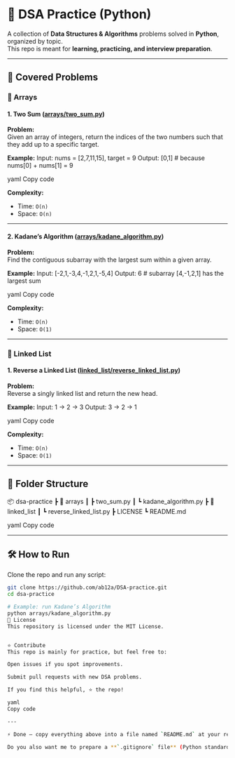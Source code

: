 # 📘 DSA Practice (Python)

A collection of **Data Structures & Algorithms** problems solved in **Python**, organized by topic.  
This repo is meant for **learning, practicing, and interview preparation**.

---

## 🚀 Covered Problems

### 🔹 Arrays
#### 1. Two Sum ([arrays/two_sum.py](arrays/two_sum.py))
**Problem:**  
Given an array of integers, return the indices of the two numbers such that they add up to a specific target.  

**Example:**
Input: nums = [2,7,11,15], target = 9
Output: [0,1] # because nums[0] + nums[1] = 9

yaml
Copy code

**Complexity:**  
- Time: `O(n)`  
- Space: `O(n)`  

---

#### 2. Kadane’s Algorithm ([arrays/kadane_algorithm.py](arrays/kadane_algorithm.py))
**Problem:**  
Find the contiguous subarray with the largest sum within a given array.  

**Example:**
Input: [-2,1,-3,4,-1,2,1,-5,4]
Output: 6 # subarray [4,-1,2,1] has the largest sum

yaml
Copy code

**Complexity:**  
- Time: `O(n)`  
- Space: `O(1)`  

---

### 🔹 Linked List
#### 1. Reverse a Linked List ([linked_list/reverse_linked_list.py](linked_list/reverse_linked_list.py))
**Problem:**  
Reverse a singly linked list and return the new head.  

**Example:**
Input: 1 -> 2 -> 3
Output: 3 -> 2 -> 1

yaml
Copy code

**Complexity:**  
- Time: `O(n)`  
- Space: `O(1)`  

---

## 📂 Folder Structure
📦 dsa-practice
┣ 📂 arrays
┃ ┣ two_sum.py
┃ ┗ kadane_algorithm.py
┣ 📂 linked_list
┃ ┗ reverse_linked_list.py
┣ LICENSE
┗ README.md

yaml
Copy code

---

## 🛠 How to Run
Clone the repo and run any script:

```bash
git clone https://github.com/ab12a/DSA-practice.git
cd dsa-practice

# Example: run Kadane’s Algorithm
python arrays/kadane_algorithm.py
📜 License
This repository is licensed under the MIT License.


⭐ Contribute
This repo is mainly for practice, but feel free to:

Open issues if you spot improvements.

Submit pull requests with new DSA problems.

If you find this helpful, ⭐ the repo!

yaml
Copy code

---

⚡ Done — copy everything above into a file named `README.md` at your repo root.  

Do you also want me to prepare a **`.gitignore` file** (Python standard) so your repo stays clean from cache files, `.pyc`, etc.?
